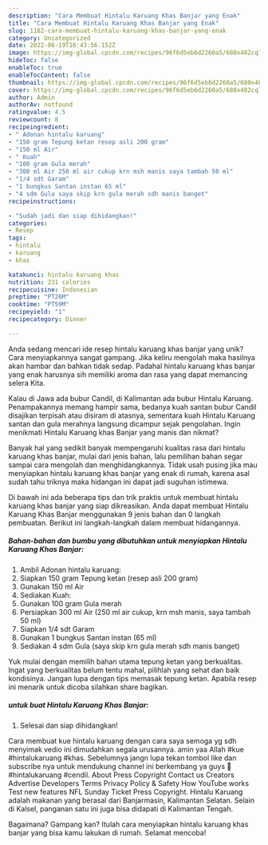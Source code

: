 ```yaml
---
description: "Cara Membuat Hintalu Karuang Khas Banjar yang Enak"
title: "Cara Membuat Hintalu Karuang Khas Banjar yang Enak"
slug: 1182-cara-membuat-hintalu-karuang-khas-banjar-yang-enak
category: Uncategorized
date: 2022-06-19T16:43:56.152Z
image: https://img-global.cpcdn.com/recipes/96f6d5eb6d2260a5/680x482cq70/hintalu-karuang-khas-banjar-foto-resep-utama.jpg
hideToc: false
enableToc: true
enableTocContent: false
thumbnail: https://img-global.cpcdn.com/recipes/96f6d5eb6d2260a5/680x482cq70/hintalu-karuang-khas-banjar-foto-resep-utama.jpg
cover: https://img-global.cpcdn.com/recipes/96f6d5eb6d2260a5/680x482cq70/hintalu-karuang-khas-banjar-foto-resep-utama.jpg
author: Admin
authorAv: notfound
ratingvalue: 4.5
reviewcount: 8
recipeingredient:
- " Adonan hintalu karuang"
- "150 gram Tepung ketan resep asli 200 gram"
- "150 ml Air"
- " Kuah"
- "100 gram Gula merah"
- "300 ml Air 250 ml air cukup krn msh manis saya tambah 50 ml"
- "1/4 sdt Garam"
- "1 bungkus Santan instan 65 ml"
- "4 sdm Gula saya skip krn gula merah sdh manis banget"
recipeinstructions:

- "Sudah jadi dan siap dihidangkan!"
categories:
- Resep
tags:
- hintalu
- karuang
- khas

katakunci: hintalu karuang khas 
nutrition: 231 calories
recipecuisine: Indonesian
preptime: "PT26M"
cooktime: "PT59M"
recipeyield: "1"
recipecategory: Dinner

---
```





Anda sedang mencari ide resep hintalu karuang khas banjar yang unik? Cara menyiapkannya sangat gampang. Jika keliru mengolah maka hasilnya akan hambar dan bahkan tidak sedap. Padahal hintalu karuang khas banjar yang enak harusnya sih memiliki aroma dan rasa yang dapat memancing selera Kita.





Kalau di Jawa ada bubur Candil, di Kalimantan ada bubur Hintalu Karuang. Penampakannya memang hampir sama, bedanya kuah santan bubur Candil disajikan terpisah atau disiram di atasnya, sementara kuah Hintalu Karuang santan dan gula merahnya langsung dicampur sejak pengolahan. Ingin menikmati Hintalu Karuang khas Banjar yang manis dan nikmat?

Banyak hal yang sedikit banyak mempengaruhi kualitas rasa dari hintalu karuang khas banjar, mulai dari jenis bahan, lalu pemilihan bahan segar sampai cara mengolah dan menghidangkannya. Tidak usah pusing jika mau menyiapkan hintalu karuang khas banjar yang enak di rumah, karena asal sudah tahu triknya maka hidangan ini dapat jadi suguhan istimewa.






Di bawah ini ada beberapa tips dan trik praktis untuk membuat hintalu karuang khas banjar yang siap dikreasikan. Anda dapat membuat Hintalu Karuang Khas Banjar menggunakan 9 jenis bahan dan 0 langkah pembuatan. Berikut ini langkah-langkah dalam membuat hidangannya.

<!--inarticleads1-->

##### Bahan-bahan dan bumbu yang dibutuhkan untuk menyiapkan Hintalu Karuang Khas Banjar:

1. Ambil  Adonan hintalu karuang:
1. Siapkan 150 gram Tepung ketan (resep asli 200 gram)
1. Gunakan 150 ml Air
1. Sediakan  Kuah:
1. Gunakan 100 gram Gula merah
1. Persiapkan 300 ml Air (250 ml air cukup, krn msh manis, saya tambah 50 ml)
1. Siapkan 1/4 sdt Garam
1. Gunakan 1 bungkus Santan instan (65 ml)
1. Sediakan 4 sdm Gula (saya skip krn gula merah sdh manis banget)


Yuk mulai dengan memilih bahan utama tepung ketan yang berkualitas. Ingat yang berkualitas belum tentu mahal, pilihlah yang sehat dan baik kondisinya. Jangan lupa dengan tips memasak tepung ketan. Apabila resep ini menarik untuk dicoba silahkan share bagikan. 

<!--inarticleads2-->

#####  untuk buat Hintalu Karuang Khas Banjar:


1. Selesai dan siap dihidangkan!

Cara membuat kue hintalu karuang dengan cara saya semoga yg sdh menyimak vedio ini dimudahkan segala urusannya. amin yaa Allah #kue #hintalukaruang #khas. Sebelumnya jangn lupa tekan tombol like dan subscribe nya untuk mendukung channel ini berkembang ya guys 🤗 #hintalukaruang #cendil. About Press Copyright Contact us Creators Advertise Developers Terms Privacy Policy &amp; Safety How YouTube works Test new features NFL Sunday Ticket Press Copyright. Hintalu Karuang adalah makanan yang berasal dari Banjarmasin, Kalimantan Selatan. Selain di Kalsel, panganan satu ini juga bisa didapati di Kalimantan Tengah. 

Bagaimana? Gampang kan? Itulah cara menyiapkan hintalu karuang khas banjar yang bisa kamu lakukan di rumah. Selamat mencoba!
